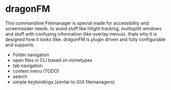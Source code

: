 # dragonFM
This commandline Filemanager is special made for accessibility and screenreader needs. 
to avoid stuff like hilight tracking, multisplitt windows and stuff with confusing information (like overlay menus).
thats why it is designed how it looks lilke.
dragonFM is plugin driven and fully configurable and supports:

- Folder navigation
- open files in CLI based on mimetypes
- tab navigation
- context menu (TODO)
- search
- simple keybindings (similar to GUI filemanagers)
